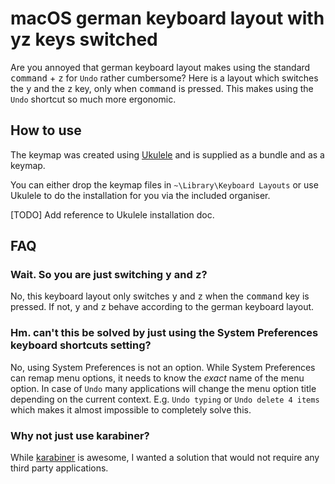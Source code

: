 # macOS german keyboard layout with yz keys switched

Are you annoyed that german keyboard layout makes using the standard <kbd>command</kbd> + <kbd>z</kbd> for `Undo` rather cumbersome? Here is a layout which switches the <kbd>y</kbd> and the <kbd>z</kbd> key, only when <kbd>command</kbd> is pressed. This makes using the `Undo` shortcut so much more ergonomic.

## How to use

The keymap was created using [Ukulele](https://software.sil.org/ukelele/) and is supplied as a bundle and as a keymap.

You can either drop the keymap files in `~\Library\Keyboard Layouts` or use Ukulele to do the installation for you via the included organiser.

[TODO] Add reference to Ukulele installation doc.

## FAQ

### Wait. So you are just switching <kbd>y</kbd> and <kbd>z</kbd>?

No, this keyboard layout only switches <kbd>y</kbd> and <kbd>z</kbd> when the <kbd>command</kbd> key is pressed. If not, <kbd>y</kbd> and <kbd>z</kbd> behave according to the german keyboard layout.

### Hm. can't this be solved by just using the System Preferences keyboard shortcuts setting?

No, using System Preferences is not an option. While System Preferences can remap menu options, it needs to know the _exact_ name of the menu option. In case of `Undo` many applications will change the menu option title depending on the current context. E.g. `Undo typing` or `Undo delete 4 items` which makes it almost impossible to completely solve this.

### Why not just use karabiner?

While [karabiner](https://karabiner-elements.pqrs.org/) is awesome, I wanted a solution that would not require any third party applications.
